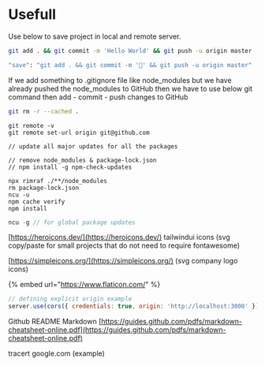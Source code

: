 # Usefull

Use below to save project in local and remote server.

```bash
git add . && git commit -m 'Hello World' && git push -u origin master

"save": "git add . && git commit -m '🔹' && git push -u origin master"
```

If we add something to .gitignore file like node\_modules but we have already pushed the node\_modules to GitHub then we have to use below git command then add - commit - push changes to GitHub

```bash
git rm -r --cached . 
```



```text
git remote -v
git remote set-url origin git@github.com
```

```text
// update all major updates for all the packages

// remove node_modules & package-lock.json
// npm install -g npm-check-updates

npx rimraf ./**/node_modules
rm package-lock.json
ncu -u
npm cache verify
npm install
```

```javascript
ncu -g // for global package updates
```

[https://heroicons.dev/](https://heroicons.dev/) tailwindui icons \(svg copy/paste for small projects that do not need to require fontawesome\)

[https://simpleicons.org/](https://simpleicons.org/) \(svg company logo icons\)

{% embed url="https://www.flaticon.com/" %}

```javascript
// defining explicit origin example
server.use(cors({ credentials: true, origin: 'http://localhost:3000' }))
```

Github README Markdown [https://guides.github.com/pdfs/markdown-cheatsheet-online.pdf](https://guides.github.com/pdfs/markdown-cheatsheet-online.pdf)

tracert google.com \(example\)



